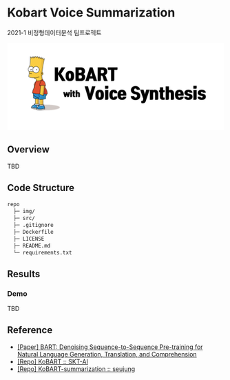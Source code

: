 # Kobart Voice Summarization
2021-1 비정형데이터분석 팀프로젝트

![thumbnail](img/thumbnail.png)

## Overview
TBD


## Code Structure

```
repo
  ├─ img/
  ├─ src/
  ├─ .gitignore
  ├─ Dockerfile
  ├─ LICENSE
  ├─ README.md
  └─ requirements.txt
```

## Results

### Demo
TBD

## Reference

- [[Paper] BART: Denoising Sequence-to-Sequence Pre-training for Natural Language Generation, Translation, and Comprehension](https://arxiv.org/abs/1910.13461)
- [[Repo] KoBART :: SKT-AI](https://github.com/SKT-AI/KoBART)
- [[Repo] KoBART-summarization :: seujung](https://github.com/seujung/KoBART-summarization)
